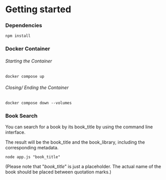 # Getting started

### Dependencies

`npm install`


### Docker Container

###### Starting the Container

`docker compose up`


###### Closing/ Ending the Container

`docker compose down --volumes`

### Book Search

You can search for a book by its book_title by using the command line interface.

The result will be the book_title and the book_library, including the corresponding metadata.

`node app.js "book_title"`

(Please note that "_book_title_" is just a placeholder. The actual name of the book should be placed between quotation marks.)